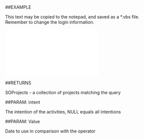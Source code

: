 

##EXAMPLE

This text may be copied to the notepad, and saved as a *.vbs file. Remember to change the login information.

![](../../Examples/vbs/SOFind.ProjectsWithLastCreatedActivity.vbs.txt)




##RETURNS

SOProjects - a collection of projects matching the query





##PARAM: intent

The intention of the activities, NULL equals all intentions





##PARAM: Value

Date to use in comparison with the operator



